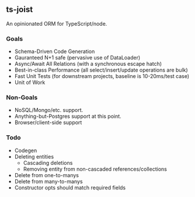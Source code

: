 
## ts-joist

An opinionated ORM for TypeScript/node.

### Goals

* Schema-Driven Code Generation
* Gauranteed N+1 safe (pervasive use of DataLoader)
* Async/Await All Relations (with a synchronous escape hatch) 
* Best-in-class Performance (all select/insert/update operations are bulk)
* Fast Unit Tests (for downstream projects, baseline is 10-20ms/test case)
* Unit of Work

### Non-Goals

* NoSQL/Mongo/etc. support.
* Anything-but-Postgres support at this point.
* Browser/client-side support

### Todo

* Codegen
* Deleting entities
  * Cascading deletions
  * Removing entity from non-cascaded references/collections
* Delete from one-to-manys
* Delete from many-to-manys
* Constructor opts should match required fields


